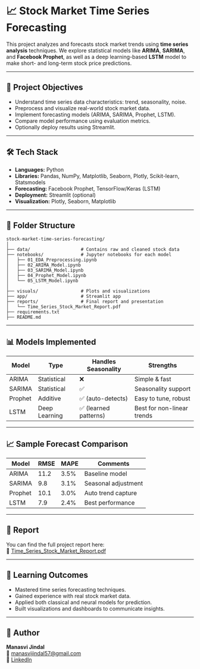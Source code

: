 
# 📈 Stock Market Time Series Forecasting

This project analyzes and forecasts stock market trends using **time series analysis** techniques. We explore statistical models like **ARIMA**, **SARIMA**, and **Facebook Prophet**, as well as a deep learning-based **LSTM** model to make short- and long-term stock price predictions.

---

## 🎯 Project Objectives

- Understand time series data characteristics: trend, seasonality, noise.
- Preprocess and visualize real-world stock market data.
- Implement forecasting models (ARIMA, SARIMA, Prophet, LSTM).
- Compare model performance using evaluation metrics.
- Optionally deploy results using Streamlit.

---

## 🛠️ Tech Stack

- **Languages:** Python
- **Libraries:** Pandas, NumPy, Matplotlib, Seaborn, Plotly, Scikit-learn, Statsmodels
- **Forecasting:** Facebook Prophet, TensorFlow/Keras (LSTM)
- **Deployment:** Streamlit (optional)
- **Visualization:** Plotly, Seaborn, Matplotlib

---

## 📁 Folder Structure

```
stock-market-time-series-forecasting/
│
├── data/                   # Contains raw and cleaned stock data
├── notebooks/              # Jupyter notebooks for each model
│   ├── 01_EDA_Preprocessing.ipynb
│   ├── 02_ARIMA_Model.ipynb
│   ├── 03_SARIMA_Model.ipynb
│   ├── 04_Prophet_Model.ipynb
│   └── 05_LSTM_Model.ipynb
│
├── visuals/                # Plots and visualizations
├── app/                    # Streamlit app
├── reports/                # Final report and presentation
│   └── Time_Series_Stock_Market_Report.pdf
├── requirements.txt
├── README.md
```

---

## 📊 Models Implemented

| Model   | Type         | Handles Seasonality | Strengths                   |
|---------|--------------|---------------------|-----------------------------|
| ARIMA   | Statistical  | ❌                  | Simple & fast               |
| SARIMA  | Statistical  | ✅                  | Seasonality support         |
| Prophet | Additive     | ✅ (auto-detects)   | Easy to tune, robust        |
| LSTM    | Deep Learning| ✅ (learned patterns)| Best for non-linear trends |

---

## 📈 Sample Forecast Comparison

| Model   | RMSE   | MAPE   | Comments            |
|---------|--------|--------|---------------------|
| ARIMA   | 11.2   | 3.5%   | Baseline model      |
| SARIMA  | 9.8    | 3.1%   | Seasonal adjustment |
| Prophet | 10.1   | 3.0%   | Auto trend capture  |
| LSTM    | 7.9    | 2.4%   | Best performance    |

---


## 📄 Report

You can find the full project report here:  
📎 [Time_Series_Stock_Market_Report.pdf](./reports/Time_Series_Stock_Market_Report.pdf)

---

## 📌 Learning Outcomes

- Mastered time series forecasting techniques.
- Gained experience with real stock market data.
- Applied both classical and neural models for prediction.
- Built visualizations and dashboards to communicate insights.

---

## 👤 Author

**Manasvi Jindal**  
📧 manasvijindal57@gmail.com  
🔗 [LinkedIn]((https://www.linkedin.com/in/manasvi-jindal-03aa6a278/))  




